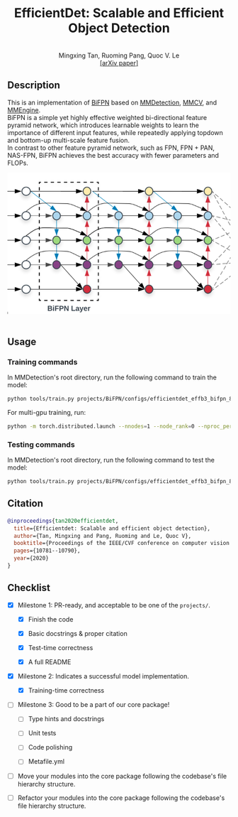 <div align="center">

# EfficientDet: Scalable and Efficient Object Detection

<br>
Mingxing Tan, Ruoming Pang, Quoc V. Le
<br>
<a href="https://arxiv.org/pdf/1911.09070.pdf">[arXiv paper]</a>
<br>
</div>

## Description

This is an implementation of [BiFPN](https://github.com/zylo117/Yet-Another-EfficientDet-Pytorch) based on [MMDetection](https://github.com/open-mmlab/mmdetection/tree/3.x), [MMCV](https://github.com/open-mmlab/mmcv), and [MMEngine](https://github.com/open-mmlab/mmengine).
<br>
BiFPN is a simple yet highly effective weighted bi-directional feature pyramid network, which introduces learnable weights to learn the importance of different input features, while repeatedly applying topdown and bottom-up multi-scale feature fusion.
<br>
In contrast to other feature pyramid network, such as FPN, FPN + PAN, NAS-FPN, BiFPN achieves  the best accuracy with fewer parameters and FLOPs.

<div align="center">
<img src="https://github.com/zwhus/pictures/raw/main/bifpn.png">
</div>
<br>

## Usage

### Training commands

In MMDetection's root directory, run the following command to train the model:

```bash
python tools/train.py projects/BiFPN/configs/efficientdet_effb3_bifpn_8xb4-crop896-1x_coco.py
```

For multi-gpu training, run:

```bash
python -m torch.distributed.launch --nnodes=1 --node_rank=0 --nproc_per_node=${NUM_GPUS} --master_port=29506 --master_addr="127.0.0.1" tools/train.py projects/BiFPN/configs/efficientdet_effb3_bifpn_8xb4-crop896-1x_coco.py
```

### Testing commands

In MMDetection's root directory, run the following command to test the model:

```bash
python tools/train.py projects/BiFPN/configs/efficientdet_effb3_bifpn_8xb4-crop896-1x_coco.py ${CHECKPOINT_PATH}
```

## Citation

```BibTeX
@inproceedings{tan2020efficientdet,
  title={Efficientdet: Scalable and efficient object detection},
  author={Tan, Mingxing and Pang, Ruoming and Le, Quoc V},
  booktitle={Proceedings of the IEEE/CVF conference on computer vision and pattern recognition},
  pages={10781--10790},
  year={2020}
}
```

## Checklist

<!-- Here is a checklist illustrating a usual development workflow of a successful project, and also serves as an overview of this project's progress. The PIC (person in charge) or contributors of this project should check all the items that they believe have been finished, which will further be verified by codebase maintainers via a PR.
OpenMMLab's maintainer will review the code to ensure the project's quality. Reaching the first milestone means that this project suffices the minimum requirement of being merged into 'projects/'. But this project is only eligible to become a part of the core package upon attaining the last milestone.
Note that keeping this section up-to-date is crucial not only for this project's developers but the entire community, since there might be some other contributors joining this project and deciding their starting point from this list. It also helps maintainers accurately estimate time and effort on further code polishing, if needed.
A project does not necessarily have to be finished in a single PR, but it's essential for the project to at least reach the first milestone in its very first PR. -->

- [x] Milestone 1: PR-ready, and acceptable to be one of the `projects/`.

  - [x] Finish the code

    <!-- The code's design shall follow existing interfaces and convention. For example, each model component should be registered into `mmdet.registry.MODELS` and configurable via a config file. -->

  - [x] Basic docstrings & proper citation

    <!-- Each major object should contain a docstring, describing its functionality and arguments. If you have adapted the code from other open-source projects, don't forget to cite the source project in docstring and make sure your behavior is not against its license. Typically, we do not accept any code snippet under GPL license. [A Short Guide to Open Source Licenses](https://medium.com/nationwide-technology/a-short-guide-to-open-source-licenses-cf5b1c329edd) -->

  - [x] Test-time correctness

    <!-- If you are reproducing the result from a paper, make sure your model's inference-time performance matches that in the original paper. The weights usually could be obtained by simply renaming the keys in the official pre-trained weights. This test could be skipped though, if you are able to prove the training-time correctness and check the second milestone. -->

  - [x] A full README

    <!-- As this template does. -->

- [x] Milestone 2: Indicates a successful model implementation.

  - [x] Training-time correctness

    <!-- If you are reproducing the result from a paper, checking this item means that you should have trained your model from scratch based on the original paper's specification and verified that the final result matches the report within a minor error range. -->

- [ ] Milestone 3: Good to be a part of our core package!

  - [ ] Type hints and docstrings

    <!-- Ideally *all* the methods should have [type hints](https://www.pythontutorial.net/python-basics/python-type-hints/) and [docstrings](https://google.github.io/styleguide/pyguide.html#381-docstrings). [Example](https://github.com/open-mmlab/mmdetection/blob/5b0d5b40d5c6cfda906db7464ca22cbd4396728a/mmdet/datasets/transforms/transforms.py#L41-L169) -->

  - [ ] Unit tests

    <!-- Unit tests for each module are required. [Example](https://github.com/open-mmlab/mmdetection/blob/5b0d5b40d5c6cfda906db7464ca22cbd4396728a/tests/test_datasets/test_transforms/test_transforms.py#L35-L88) -->

  - [ ] Code polishing

    <!-- Refactor your code according to reviewer's comment. -->

  - [ ] Metafile.yml

    <!-- It will be parsed by MIM and Inferencer. [Example](https://github.com/open-mmlab/mmdetection/blob/3.x/configs/faster_rcnn/metafile.yml) -->

- [ ] Move your modules into the core package following the codebase's file hierarchy structure.

  <!-- In particular, you may have to refactor this README into a standard one. [Example](https://github.com/open-mmlab/mmdetection/blob/3.x/configs/faster_rcnn/README.md) -->

- [ ] Refactor your modules into the core package following the codebase's file hierarchy structure.
